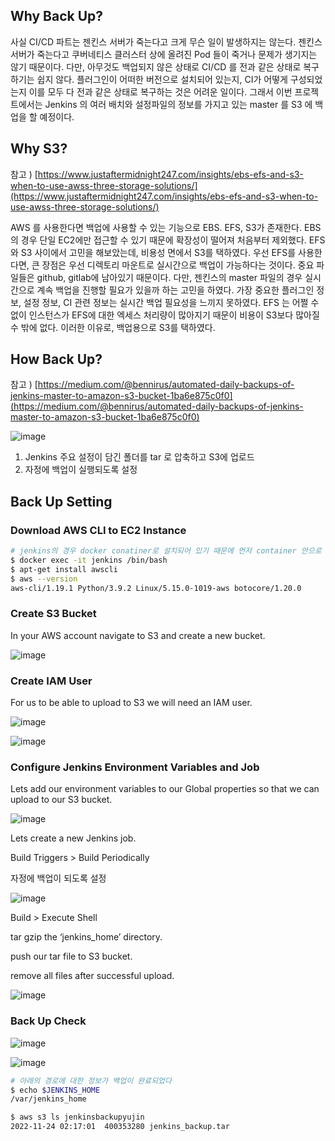 ## Why Back Up?

사실 CI/CD 파트는 젠킨스 서버가 죽는다고 크게 무슨 일이 발생하지는 않는다. 젠킨스 서버가 죽는다고 쿠버네티스 클러스터 상에 올려진 Pod 들이 죽거나 문제가 생기지는 않기 때문이다. 다만, 아무것도 백업되지 않은 상태로 CI/CD 를 전과 같은 상태로 복구하기는 쉽지 않다. 플러그인이 어떠한 버전으로 설치되어 있는지, CI가 어떻게 구성되었는지 이를 모두 다 전과 같은 상태로 복구하는 것은 어려운 일이다. 그래서 이번 프로젝트에서는 Jenkins 의 여러 배치와 설정파일의 정보를 가지고 있는 master 를 S3 에 백업을 할 예정이다.

## Why S3?

참고 ) [https://www.justaftermidnight247.com/insights/ebs-efs-and-s3-when-to-use-awss-three-storage-solutions/](https://www.justaftermidnight247.com/insights/ebs-efs-and-s3-when-to-use-awss-three-storage-solutions/)

AWS 를 사용한다면 백업에 사용할 수 있는 기능으로 EBS. EFS, S3가 존재한다. EBS의 경우 단일 EC2에만 접근할 수 있기 때문에 확장성이 떨어져 처음부터 제외했다. EFS와 S3 사이에서 고민을 해보았는데, 비용성 면에서 S3를 택하였다. 우선 EFS를 사용한다면, 큰 장점은 우선 디렉토리 마운트로 실시간으로 백업이 가능하다는 것이다. 중요 파일들은 github, gitlab에 남아있기 때문이다. 다만, 젠킨스의 master 파일의 경우 실시간으로 계속 백업을 진행할 필요가 있을까 하는 고민을 하였다. 가장 중요한 플러그인 정보, 설정 정보, CI 관련 정보는 실시간 백업 필요성을 느끼지 못하였다. EFS 는 어쩔 수 없이 인스턴스가 EFS에 대한 엑세스 처리량이 많아지기 때문이 비용이 S3보다 많아질 수 밖에 없다. 이러한 이유로, 백업용으로 S3를 택하였다.

## How Back Up?

참고 ) [https://medium.com/@bennirus/automated-daily-backups-of-jenkins-master-to-amazon-s3-bucket-1ba6e875c0f0](https://medium.com/@bennirus/automated-daily-backups-of-jenkins-master-to-amazon-s3-bucket-1ba6e875c0f0)

![image](https://user-images.githubusercontent.com/93571332/203681986-3df522e1-b848-4137-9b15-7eac1639591a.png)

1. Jenkins 주요 설정이 담긴 폴더를 tar 로 압축하고 S3에 업로드
2. 자정에 백업이 실행되도록 설정

## Back Up Setting

### ****Download AWS CLI to EC2 Instance****

```bash
# jenkins의 경우 docker conatiner로 설치되어 있기 때문에 먼저 container 안으로 접속
$ docker exec -it jenkins /bin/bash
$ apt-get install awscli
$ aws --version
aws-cli/1.19.1 Python/3.9.2 Linux/5.15.0-1019-aws botocore/1.20.0
```

### ****Create S3 Bucket****

In your AWS account navigate to S3 and create a new bucket.

![image](https://user-images.githubusercontent.com/93571332/203682012-73dd5311-0159-4c3b-9ecc-f1a80a60ba1e.png)

### ****Create IAM User****

For us to be able to upload to S3 we will need an IAM user.

![image](https://user-images.githubusercontent.com/93571332/203682042-2534879b-c828-4f7d-bb31-20130b3e8955.png)

![image](https://user-images.githubusercontent.com/93571332/203682071-6da8318f-5576-4061-aece-1c91f76efd41.png)

### ****Configure Jenkins Environment Variables and Job****

Lets add our environment variables to our Global properties so that we can upload to our S3 bucket.

![image](https://user-images.githubusercontent.com/93571332/203682099-57aa9396-8366-4393-81aa-b7ceb1d582bc.png)

Lets create a new Jenkins job.

Build Triggers > Build Periodically

자정에 백업이 되도록 설정

![image](https://user-images.githubusercontent.com/93571332/203682146-48031aa5-0fe7-416a-847f-5abdf17be334.png)

Build > Execute Shell

tar gzip the ‘jenkins_home’ directory.

push our tar file to S3 bucket.

remove all files after successful upload.

![image](https://user-images.githubusercontent.com/93571332/203682193-d3bb5a4f-c873-45dc-8bfe-c7d1c2112df1.png)

### Back Up Check

![image](https://user-images.githubusercontent.com/93571332/203682231-3eac8b33-624f-447c-8ee9-fa7f89abb4c8.png)

![image](https://user-images.githubusercontent.com/93571332/203682266-0ad44327-c01e-44d0-8525-b3559bd05198.png)

```bash
# 아래의 경로에 대한 정보가 백업이 완료되었다
$ echo $JENKINS_HOME
/var/jenkins_home

$ aws s3 ls jenkinsbackupyujin
2022-11-24 02:17:01  400353280 jenkins_backup.tar
```
